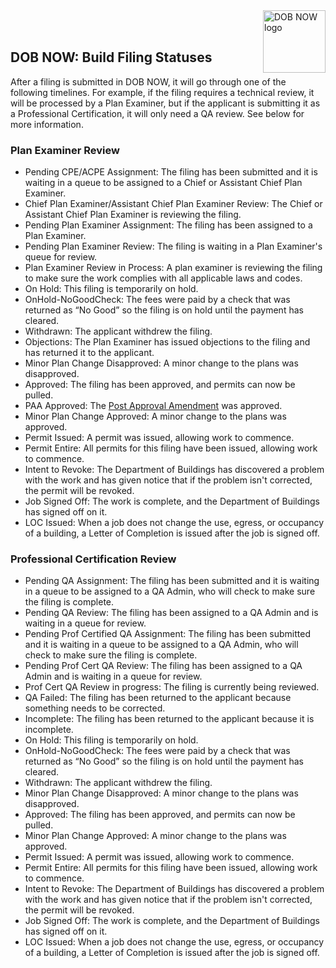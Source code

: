 <img align="right" width="100" height="100" src="https://github.com/cnicklin/DOB_NOW_Milestone_App/blob/gh-pages/01-dob-now-logo.jpg" alt="DOB NOW logo">
<br><br>

## DOB NOW: Build Filing Statuses

After a filing is submitted in DOB NOW, it will go through one of the following timelines. For example, if the filing requires a technical review, it will be processed by a Plan Examiner, but if the applicant is submitting it as a Professional Certification, it will only need a QA review. See below for more information.

### Plan Examiner Review
* Pending CPE/ACPE Assignment: The filing has been submitted and it is waiting in a queue to be assigned to a Chief or Assistant Chief Plan Examiner.
* Chief Plan Examiner/Assistant Chief Plan Examiner Review: The Chief or Assistant Chief Plan Examiner is reviewing the filing.
* Pending Plan Examiner Assignment: The filing has been assigned to a Plan Examiner. 
* Pending Plan Examiner Review: The filing is waiting in a Plan Examiner's queue for review.
* Plan Examiner Review in Process: A plan examiner is reviewing the filing to make sure the work complies with all applicable laws and codes. 
* On Hold: This filing is temporarily on hold.
* OnHold-NoGoodCheck: The fees were paid by a check that was returned as “No Good” so the filing is on hold until the payment has cleared.
* Withdrawn: The applicant withdrew the filing.
* Objections: The Plan Examiner has issued objections to the filing and has returned it to the applicant.
* Minor Plan Change Disapproved: A minor change to the plans was disapproved.
* Approved: The filing has been approved, and permits can now be pulled.
* PAA Approved: The [Post Approval Amendment](https://www1.nyc.gov/site/buildings/industry/post-approval-amendments.page) was approved.
* Minor Plan Change Approved: A minor change to the plans was approved.
* Permit Issued: A permit was issued, allowing work to commence.
* Permit Entire: All permits for this filing have been issued, allowing work to commence.
* Intent to Revoke: The Department of Buildings has discovered a problem with the work and has given notice that if the problem isn't corrected, the permit will be revoked.
* Job Signed Off: The work is complete, and the Department of Buildings has signed off on it.
* LOC Issued: When a job does not change the use, egress, or occupancy of a building, a Letter of Completion is issued after the job is signed off.

### Professional Certification Review
* Pending QA Assignment: The filing has been submitted and it is waiting in a queue to be assigned to a QA Admin, who will check to make sure the filing is complete.
* Pending QA Review: The filing has been assigned to a QA Admin and is waiting in a queue for review.
* Pending Prof Certified QA Assignment: The filing has been submitted and it is waiting in a queue to be assigned to a QA Admin, who will check to make sure the filing is complete.
* Pending Prof Cert QA Review: The filing has been assigned to a QA Admin and is waiting in a queue for review.
* Prof Cert QA Review in progress: The filing is currently being reviewed.
* QA Failed: The filing has been returned to the applicant because something needs to be corrected. 
* Incomplete: The filing has been returned to the applicant because it is incomplete.
* On Hold: This filing is temporarily on hold.
* OnHold-NoGoodCheck: The fees were paid by a check that was returned as “No Good” so the filing is on hold until the payment has cleared.
* Withdrawn: The applicant withdrew the filing.
* Minor Plan Change Disapproved: A minor change to the plans was disapproved.
* Approved: The filing has been approved, and permits can now be pulled.
* Minor Plan Change Approved: A minor change to the plans was approved.
* Permit Issued: A permit was issued, allowing work to commence.
* Permit Entire: All permits for this filing have been issued, allowing work to commence.
* Intent to Revoke: The Department of Buildings has discovered a problem with the work and has given notice that if the problem isn't corrected, the permit will be revoked.
* Job Signed Off: The work is complete, and the Department of Buildings has signed off on it.
* LOC Issued: When a job does not change the use, egress, or occupancy of a building, a Letter of Completion is issued after the job is signed off.


